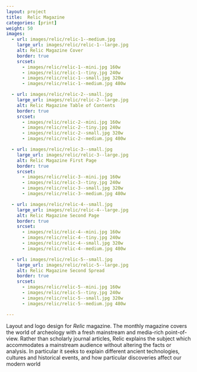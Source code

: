 ```yaml
---
layout: project
title:  Relic Magazine
categories: [print]
weight: 50
images:
  - url: images/relic/relic-1--medium.jpg
    large_url: images/relic/relic-1--large.jpg
    alt: Relic Magazine Cover
    border: true
    srcset:
      - images/relic/relic-1--mini.jpg 160w
      - images/relic/relic-1--tiny.jpg 240w
      - images/relic/relic-1--small.jpg 320w
      - images/relic/relic-1--medium.jpg 480w

  - url: images/relic/relic-2--small.jpg
    large_url: images/relic/relic-2--large.jpg
    alt: Relic Magazine Table of Contents
    border: true
    srcset:
      - images/relic/relic-2--mini.jpg 160w
      - images/relic/relic-2--tiny.jpg 240w
      - images/relic/relic-2--small.jpg 320w
      - images/relic/relic-2--medium.jpg 480w

  - url: images/relic/relic-3--small.jpg
    large_url: images/relic/relic-3--large.jpg
    alt: Relic Magazine First Page
    border: true
    srcset:
      - images/relic/relic-3--mini.jpg 160w
      - images/relic/relic-3--tiny.jpg 240w
      - images/relic/relic-3--small.jpg 320w
      - images/relic/relic-3--medium.jpg 480w

  - url: images/relic/relic-4--small.jpg
    large_url: images/relic/relic-4--large.jpg
    alt: Relic Magazine Second Page
    border: true
    srcset:
      - images/relic/relic-4--mini.jpg 160w
      - images/relic/relic-4--tiny.jpg 240w
      - images/relic/relic-4--small.jpg 320w
      - images/relic/relic-4--medium.jpg 480w

  - url: images/relic/relic-5--small.jpg
    large_url: images/relic/relic-5--large.jpg
    alt: Relic Magazine Second Spread
    border: true
    srcset:
      - images/relic/relic-5--mini.jpg 160w
      - images/relic/relic-5--tiny.jpg 240w
      - images/relic/relic-5--small.jpg 320w
      - images/relic/relic-5--medium.jpg 480w

---
```


Layout and logo design for _Relic_ magazine. The monthly magazine covers the world of archeology with a fresh mainstream and media-rich point-of-view. Rather than scholarly journal articles, Relic explains the subject which accommodates a mainstream audience without altering the facts or analysis. In particular it seeks to explain different ancient technologies, cultures and historical events, and how particular discoveries affect our modern world

